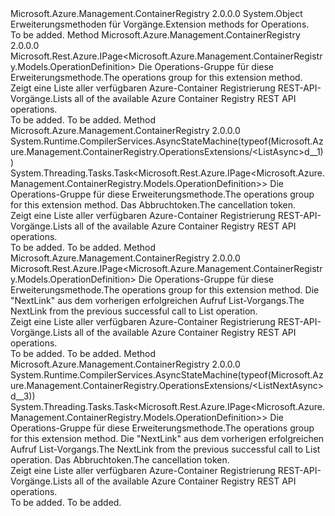 <Type Name="OperationsExtensions" FullName="Microsoft.Azure.Management.ContainerRegistry.OperationsExtensions">
  <TypeSignature Language="C#" Value="public static class OperationsExtensions" />
  <TypeSignature Language="ILAsm" Value=".class public auto ansi abstract sealed beforefieldinit OperationsExtensions extends System.Object" />
  <TypeSignature Language="DocId" Value="T:Microsoft.Azure.Management.ContainerRegistry.OperationsExtensions" />
  <TypeSignature Language="VB.NET" Value="Public Module OperationsExtensions" />
  <TypeSignature Language="F#" Value="type OperationsExtensions = class" />
  <AssemblyInfo>
    <AssemblyName>Microsoft.Azure.Management.ContainerRegistry</AssemblyName>
    <AssemblyVersion>2.0.0.0</AssemblyVersion>
  </AssemblyInfo>
  <Base>
    <BaseTypeName>System.Object</BaseTypeName>
  </Base>
  <Interfaces />
  <Docs>
    <summary>
            <span data-ttu-id="8feff-101">Erweiterungsmethoden für Vorgänge.</span><span class="sxs-lookup"><span data-stu-id="8feff-101">Extension methods for Operations.</span></span>
            </summary>
    <remarks>To be added.</remarks>
  </Docs>
  <Members>
    <Member MemberName="List">
      <MemberSignature Language="C#" Value="public static Microsoft.Rest.Azure.IPage&lt;Microsoft.Azure.Management.ContainerRegistry.Models.OperationDefinition&gt; List (this Microsoft.Azure.Management.ContainerRegistry.IOperations operations);" />
      <MemberSignature Language="ILAsm" Value=".method public static hidebysig class Microsoft.Rest.Azure.IPage`1&lt;class Microsoft.Azure.Management.ContainerRegistry.Models.OperationDefinition&gt; List(class Microsoft.Azure.Management.ContainerRegistry.IOperations operations) cil managed" />
      <MemberSignature Language="DocId" Value="M:Microsoft.Azure.Management.ContainerRegistry.OperationsExtensions.List(Microsoft.Azure.Management.ContainerRegistry.IOperations)" />
      <MemberSignature Language="VB.NET" Value="&lt;Extension()&gt;&#xA;Public Function List (operations As IOperations) As IPage(Of OperationDefinition)" />
      <MemberSignature Language="F#" Value="static member List : Microsoft.Azure.Management.ContainerRegistry.IOperations -&gt; Microsoft.Rest.Azure.IPage&lt;Microsoft.Azure.Management.ContainerRegistry.Models.OperationDefinition&gt;" Usage="Microsoft.Azure.Management.ContainerRegistry.OperationsExtensions.List operations" />
      <MemberType>Method</MemberType>
      <AssemblyInfo>
        <AssemblyName>Microsoft.Azure.Management.ContainerRegistry</AssemblyName>
        <AssemblyVersion>2.0.0.0</AssemblyVersion>
      </AssemblyInfo>
      <ReturnValue>
        <ReturnType>Microsoft.Rest.Azure.IPage&lt;Microsoft.Azure.Management.ContainerRegistry.Models.OperationDefinition&gt;</ReturnType>
      </ReturnValue>
      <Parameters>
        <Parameter Name="operations" Type="Microsoft.Azure.Management.ContainerRegistry.IOperations" RefType="this" />
      </Parameters>
      <Docs>
        <param name="operations">
            <span data-ttu-id="8feff-102">Die Operations-Gruppe für diese Erweiterungsmethode.</span><span class="sxs-lookup"><span data-stu-id="8feff-102">The operations group for this extension method.</span></span>
            </param>
        <summary>
            <span data-ttu-id="8feff-103">Zeigt eine Liste aller verfügbaren Azure-Container Registrierung REST-API-Vorgänge.</span><span class="sxs-lookup"><span data-stu-id="8feff-103">Lists all of the available Azure Container Registry REST API operations.</span></span>
            </summary>
        <returns>To be added.</returns>
        <remarks>To be added.</remarks>
      </Docs>
    </Member>
    <Member MemberName="ListAsync">
      <MemberSignature Language="C#" Value="public static System.Threading.Tasks.Task&lt;Microsoft.Rest.Azure.IPage&lt;Microsoft.Azure.Management.ContainerRegistry.Models.OperationDefinition&gt;&gt; ListAsync (this Microsoft.Azure.Management.ContainerRegistry.IOperations operations, System.Threading.CancellationToken cancellationToken = null);" />
      <MemberSignature Language="ILAsm" Value=".method public static hidebysig class System.Threading.Tasks.Task`1&lt;class Microsoft.Rest.Azure.IPage`1&lt;class Microsoft.Azure.Management.ContainerRegistry.Models.OperationDefinition&gt;&gt; ListAsync(class Microsoft.Azure.Management.ContainerRegistry.IOperations operations, valuetype System.Threading.CancellationToken cancellationToken) cil managed" />
      <MemberSignature Language="DocId" Value="M:Microsoft.Azure.Management.ContainerRegistry.OperationsExtensions.ListAsync(Microsoft.Azure.Management.ContainerRegistry.IOperations,System.Threading.CancellationToken)" />
      <MemberSignature Language="F#" Value="static member ListAsync : Microsoft.Azure.Management.ContainerRegistry.IOperations * System.Threading.CancellationToken -&gt; System.Threading.Tasks.Task&lt;Microsoft.Rest.Azure.IPage&lt;Microsoft.Azure.Management.ContainerRegistry.Models.OperationDefinition&gt;&gt;" Usage="Microsoft.Azure.Management.ContainerRegistry.OperationsExtensions.ListAsync (operations, cancellationToken)" />
      <MemberType>Method</MemberType>
      <AssemblyInfo>
        <AssemblyName>Microsoft.Azure.Management.ContainerRegistry</AssemblyName>
        <AssemblyVersion>2.0.0.0</AssemblyVersion>
      </AssemblyInfo>
      <Attributes>
        <Attribute>
          <AttributeName>System.Runtime.CompilerServices.AsyncStateMachine(typeof(Microsoft.Azure.Management.ContainerRegistry.OperationsExtensions/&lt;ListAsync&gt;d__1))</AttributeName>
        </Attribute>
      </Attributes>
      <ReturnValue>
        <ReturnType>System.Threading.Tasks.Task&lt;Microsoft.Rest.Azure.IPage&lt;Microsoft.Azure.Management.ContainerRegistry.Models.OperationDefinition&gt;&gt;</ReturnType>
      </ReturnValue>
      <Parameters>
        <Parameter Name="operations" Type="Microsoft.Azure.Management.ContainerRegistry.IOperations" RefType="this" />
        <Parameter Name="cancellationToken" Type="System.Threading.CancellationToken" />
      </Parameters>
      <Docs>
        <param name="operations">
            <span data-ttu-id="8feff-104">Die Operations-Gruppe für diese Erweiterungsmethode.</span><span class="sxs-lookup"><span data-stu-id="8feff-104">The operations group for this extension method.</span></span>
            </param>
        <param name="cancellationToken">
            <span data-ttu-id="8feff-105">Das Abbruchtoken.</span><span class="sxs-lookup"><span data-stu-id="8feff-105">The cancellation token.</span></span>
            </param>
        <summary>
            <span data-ttu-id="8feff-106">Zeigt eine Liste aller verfügbaren Azure-Container Registrierung REST-API-Vorgänge.</span><span class="sxs-lookup"><span data-stu-id="8feff-106">Lists all of the available Azure Container Registry REST API operations.</span></span>
            </summary>
        <returns>To be added.</returns>
        <remarks>To be added.</remarks>
      </Docs>
    </Member>
    <Member MemberName="ListNext">
      <MemberSignature Language="C#" Value="public static Microsoft.Rest.Azure.IPage&lt;Microsoft.Azure.Management.ContainerRegistry.Models.OperationDefinition&gt; ListNext (this Microsoft.Azure.Management.ContainerRegistry.IOperations operations, string nextPageLink);" />
      <MemberSignature Language="ILAsm" Value=".method public static hidebysig class Microsoft.Rest.Azure.IPage`1&lt;class Microsoft.Azure.Management.ContainerRegistry.Models.OperationDefinition&gt; ListNext(class Microsoft.Azure.Management.ContainerRegistry.IOperations operations, string nextPageLink) cil managed" />
      <MemberSignature Language="DocId" Value="M:Microsoft.Azure.Management.ContainerRegistry.OperationsExtensions.ListNext(Microsoft.Azure.Management.ContainerRegistry.IOperations,System.String)" />
      <MemberSignature Language="VB.NET" Value="&lt;Extension()&gt;&#xA;Public Function ListNext (operations As IOperations, nextPageLink As String) As IPage(Of OperationDefinition)" />
      <MemberSignature Language="F#" Value="static member ListNext : Microsoft.Azure.Management.ContainerRegistry.IOperations * string -&gt; Microsoft.Rest.Azure.IPage&lt;Microsoft.Azure.Management.ContainerRegistry.Models.OperationDefinition&gt;" Usage="Microsoft.Azure.Management.ContainerRegistry.OperationsExtensions.ListNext (operations, nextPageLink)" />
      <MemberType>Method</MemberType>
      <AssemblyInfo>
        <AssemblyName>Microsoft.Azure.Management.ContainerRegistry</AssemblyName>
        <AssemblyVersion>2.0.0.0</AssemblyVersion>
      </AssemblyInfo>
      <ReturnValue>
        <ReturnType>Microsoft.Rest.Azure.IPage&lt;Microsoft.Azure.Management.ContainerRegistry.Models.OperationDefinition&gt;</ReturnType>
      </ReturnValue>
      <Parameters>
        <Parameter Name="operations" Type="Microsoft.Azure.Management.ContainerRegistry.IOperations" RefType="this" />
        <Parameter Name="nextPageLink" Type="System.String" />
      </Parameters>
      <Docs>
        <param name="operations">
            <span data-ttu-id="8feff-107">Die Operations-Gruppe für diese Erweiterungsmethode.</span><span class="sxs-lookup"><span data-stu-id="8feff-107">The operations group for this extension method.</span></span>
            </param>
        <param name="nextPageLink">
            <span data-ttu-id="8feff-108">Die "NextLink" aus dem vorherigen erfolgreichen Aufruf List-Vorgangs.</span><span class="sxs-lookup"><span data-stu-id="8feff-108">The NextLink from the previous successful call to List operation.</span></span>
            </param>
        <summary>
            <span data-ttu-id="8feff-109">Zeigt eine Liste aller verfügbaren Azure-Container Registrierung REST-API-Vorgänge.</span><span class="sxs-lookup"><span data-stu-id="8feff-109">Lists all of the available Azure Container Registry REST API operations.</span></span>
            </summary>
        <returns>To be added.</returns>
        <remarks>To be added.</remarks>
      </Docs>
    </Member>
    <Member MemberName="ListNextAsync">
      <MemberSignature Language="C#" Value="public static System.Threading.Tasks.Task&lt;Microsoft.Rest.Azure.IPage&lt;Microsoft.Azure.Management.ContainerRegistry.Models.OperationDefinition&gt;&gt; ListNextAsync (this Microsoft.Azure.Management.ContainerRegistry.IOperations operations, string nextPageLink, System.Threading.CancellationToken cancellationToken = null);" />
      <MemberSignature Language="ILAsm" Value=".method public static hidebysig class System.Threading.Tasks.Task`1&lt;class Microsoft.Rest.Azure.IPage`1&lt;class Microsoft.Azure.Management.ContainerRegistry.Models.OperationDefinition&gt;&gt; ListNextAsync(class Microsoft.Azure.Management.ContainerRegistry.IOperations operations, string nextPageLink, valuetype System.Threading.CancellationToken cancellationToken) cil managed" />
      <MemberSignature Language="DocId" Value="M:Microsoft.Azure.Management.ContainerRegistry.OperationsExtensions.ListNextAsync(Microsoft.Azure.Management.ContainerRegistry.IOperations,System.String,System.Threading.CancellationToken)" />
      <MemberSignature Language="F#" Value="static member ListNextAsync : Microsoft.Azure.Management.ContainerRegistry.IOperations * string * System.Threading.CancellationToken -&gt; System.Threading.Tasks.Task&lt;Microsoft.Rest.Azure.IPage&lt;Microsoft.Azure.Management.ContainerRegistry.Models.OperationDefinition&gt;&gt;" Usage="Microsoft.Azure.Management.ContainerRegistry.OperationsExtensions.ListNextAsync (operations, nextPageLink, cancellationToken)" />
      <MemberType>Method</MemberType>
      <AssemblyInfo>
        <AssemblyName>Microsoft.Azure.Management.ContainerRegistry</AssemblyName>
        <AssemblyVersion>2.0.0.0</AssemblyVersion>
      </AssemblyInfo>
      <Attributes>
        <Attribute>
          <AttributeName>System.Runtime.CompilerServices.AsyncStateMachine(typeof(Microsoft.Azure.Management.ContainerRegistry.OperationsExtensions/&lt;ListNextAsync&gt;d__3))</AttributeName>
        </Attribute>
      </Attributes>
      <ReturnValue>
        <ReturnType>System.Threading.Tasks.Task&lt;Microsoft.Rest.Azure.IPage&lt;Microsoft.Azure.Management.ContainerRegistry.Models.OperationDefinition&gt;&gt;</ReturnType>
      </ReturnValue>
      <Parameters>
        <Parameter Name="operations" Type="Microsoft.Azure.Management.ContainerRegistry.IOperations" RefType="this" />
        <Parameter Name="nextPageLink" Type="System.String" />
        <Parameter Name="cancellationToken" Type="System.Threading.CancellationToken" />
      </Parameters>
      <Docs>
        <param name="operations">
            <span data-ttu-id="8feff-110">Die Operations-Gruppe für diese Erweiterungsmethode.</span><span class="sxs-lookup"><span data-stu-id="8feff-110">The operations group for this extension method.</span></span>
            </param>
        <param name="nextPageLink">
            <span data-ttu-id="8feff-111">Die "NextLink" aus dem vorherigen erfolgreichen Aufruf List-Vorgangs.</span><span class="sxs-lookup"><span data-stu-id="8feff-111">The NextLink from the previous successful call to List operation.</span></span>
            </param>
        <param name="cancellationToken">
            <span data-ttu-id="8feff-112">Das Abbruchtoken.</span><span class="sxs-lookup"><span data-stu-id="8feff-112">The cancellation token.</span></span>
            </param>
        <summary>
            <span data-ttu-id="8feff-113">Zeigt eine Liste aller verfügbaren Azure-Container Registrierung REST-API-Vorgänge.</span><span class="sxs-lookup"><span data-stu-id="8feff-113">Lists all of the available Azure Container Registry REST API operations.</span></span>
            </summary>
        <returns>To be added.</returns>
        <remarks>To be added.</remarks>
      </Docs>
    </Member>
  </Members>
</Type>